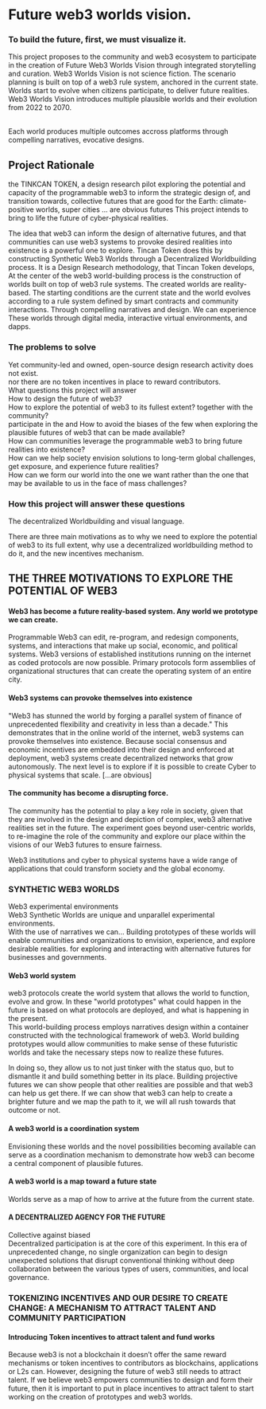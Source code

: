 
# Future web3 worlds vision.
### To build the future, first, we must visualize it.
This project proposes to the community and web3 ecosystem to participate in the creation of Future Web3 Worlds Vision through integrated storytelling and curation. 
Web3 Worlds Vision is not science fiction. The scenario planning is built on top of a web3 rule system, anchored in the current state. Worlds start to evolve when citizens participate, to deliver future realities. 
Web3 Worlds Vision introduces multiple plausible worlds and their evolution from 2022 to 2070. <br><br>

Each world produces multiple outcomes accross platforms through compelling narratives, evocative designs. 
## Project Rationale
the TINKCAN TOKEN, a design research pilot exploring the potential and capacity of the programmable web3 to inform the strategic design of, and transition towards, collective futures that are good for the Earth: climate-positive worlds, super cities ... are obvious futures
 This project intends to bring to life the future of cyber-physical realities. 

The idea that web3  can inform the design of alternative futures, and that communities can use web3 systems to provoke desired realities into existence is a powerful one to explore. 
Tincan Token does this by constructing Synthetic Web3 Worlds through a Decentralized Worldbuilding process. It is a Design Research methodology, that Tincan Token develops,  
At the center of the web3 world-building process is the construction of worlds built on top of web3 rule systems. The created worlds are reality-based. The starting conditions are the current state and the world evolves according to a rule system defined by smart contracts and community interactions. 
Through compelling narratives and design.
We can experience These worlds through digital media, interactive virtual environments, and dapps.




### The problems to solve
Yet community-led and owned, open-source design research activity does not exist.<br> nor 
there are no token incentives in place to reward contributors.<br>
What questions this project will answer<br>
How to design the future of web3? <br>
How to explore the potential of web3 to its fullest extent?
together with the community?<br> participate in the
and How to avoid the biases of the few when exploring the plausible futures of web3 that can be made available? <br>
How can communities leverage the programmable web3 to bring future realities into existence?<br>
How can we help society envision solutions to long-term global challenges, get exposure, and experience future realities?<br>
How can we form our world into the one we want rather than the one that may be available to us in the face of mass challenges?<br>
### How this project will answer these questions
The decentralized Worldbuilding and visual language.<br>

There are three main motivations as to why we need to explore the potential of web3 to its full extent, why use a decentralized worldbuilding method to do it, and the new incentives mechanism.

## THE THREE MOTIVATIONS TO EXPLORE THE POTENTIAL OF WEB3
#### Web3 has become a future reality-based system. Any world we prototype we can create. <br>
Programmable Web3 can edit, re-program, and redesign components, systems, and interactions that make up social, economic, and political systems. 
Web3 versions of established institutions running on the internet as coded protocols are now possible. Primary protocols form assemblies of organizational structures that can create the operating system of an entire city. <br>

#### Web3 systems can provoke themselves into existence
"Web3 has stunned the world by forging a parallel system of finance of unprecedented flexibility and creativity in less than a decade." This demonstrates that in the online world of the internet, web3 systems can provoke themselves into existence. 
Because social consensus and economic incentives are embedded into their design and enforced at deployment, web3 systems create decentralized networks that grow autonomously.
The next level is to explore if it is possible to create Cyber to physical systems that scale. [...are obvious]

#### The community has become a disrupting force. 
The community has the potential to play a key role in society, given that they are involved in the design and depiction of complex, web3 alternative realities set in the future. 
The experiment goes beyond user-centric worlds, to re-imagine the role of the community and explore our place within the visions of our Web3 futures to ensure fairness.

Web3 institutions and cyber to physical systems have a wide range of applications that could transform society and the global economy. 

### SYNTHETIC WEB3 WORLDS 

Web3 experimental environments<br>
Web3 Synthetic Worlds are unique and unparallel experimental environments. <br>
With the use of narratives we can... 
Building prototypes of these worlds will enable communities and organizations to envision, experience, and explore desirable realities. for exploring and interacting with alternative futures for businesses and governments.  <br>

#### Web3 world system
web3 protocols create the world system that allows the world to function, evolve and grow. In these "world prototypes" what could happen in the future is based on what protocols are deployed, and what is happening in the present.  
This world-building process employs narratives design within a container constructed with the technological framework of web3. 
World building prototypes would allow communities to make sense of these futuristic worlds and take the necessary steps now to realize these futures.


In doing so, they allow us to not just tinker with the status quo, but to dismantle it and build something better in its place. 
Building projective futures we can show people that other realities are possible and that web3 can help us get there. If we can show that web3  can help to create a brighter future and we map the path to it, we will all rush towards that outcome or not.

#### A web3 world is a coordination system
Envisioning these worlds and the novel possibilities becoming available can serve as a coordination mechanism to demonstrate how web3 can become a central component of plausible futures. 

#### A web3 world is a map toward a future state
Worlds serve as a map of how to arrive at the future from the current state.

#### A DECENTRALIZED AGENCY FOR THE FUTURE 
Collective against biased  
Decentralized participation is at the core of this experiment. In this era of unprecedented change, no single organization can begin to design unexpected solutions that disrupt conventional thinking without deep collaboration between the various types of users, communities, and local governance.

### TOKENIZING INCENTIVES AND OUR DESIRE TO CREATE CHANGE: A MECHANISM TO ATTRACT TALENT AND COMMUNITY PARTICIPATION

  
#### Introducing Token incentives to attract talent and fund works
Because web3 is not a blockchain it doesn’t offer the same reward mechanisms or token incentives to contributors as blockchains, applications or L2s can. However, designing the future of web3 still needs to attract talent.
If we believe web3 empowers communities to design and form their future, then it is important to put in place incentives to attract talent to start working on the creation of prototypes and web3 worlds.

